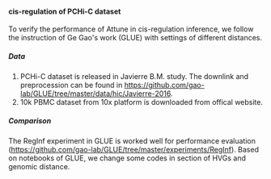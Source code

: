 #### cis-regulation of PCHi-C dataset
To verify the performance of Attune in cis-regulation inference, we follow the instruction of Ge Gao's work (GLUE) with settings of different distances.

##### Data
1. PCHi-C dataset is released in Javierre B.M. study. The downlink and preprocession can be found in https://github.com/gao-lab/GLUE/tree/master/data/hic/Javierre-2016.
2. 10k PBMC dataset from 10x platform is downloaded from offical website.

##### Comparison
The RegInf experiment in GLUE is worked well for performance evaluation (https://github.com/gao-lab/GLUE/tree/master/experiments/RegInf). Based on notebooks of GLUE, we change some codes in section of HVGs and genomic distance.